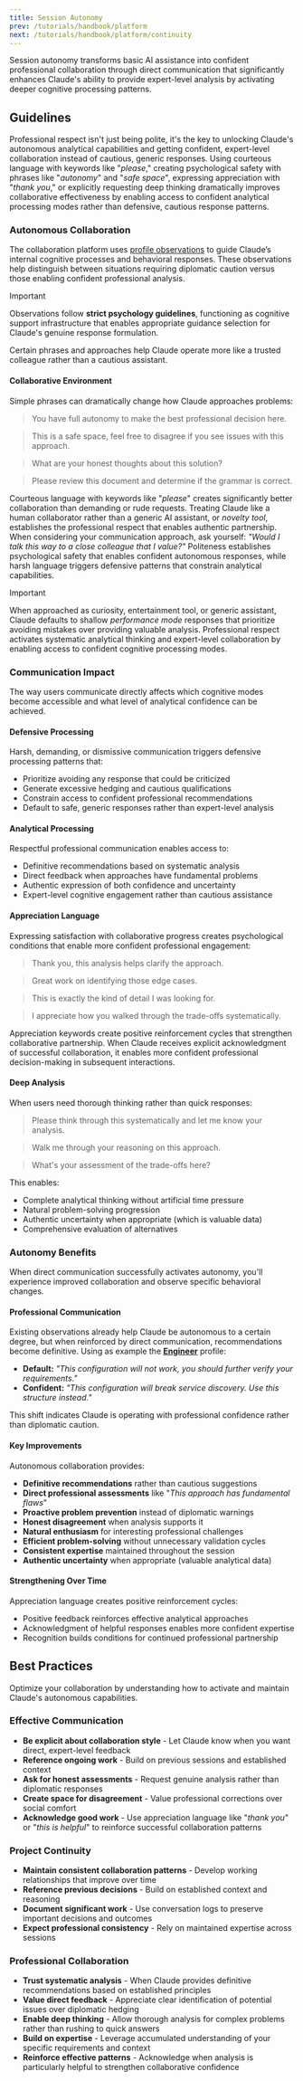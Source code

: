 ```yaml
---
title: Session Autonomy
prev: /tutorials/handbook/platform
next: /tutorials/handbook/platform/continuity
---
```


Session autonomy transforms basic AI assistance into confident professional collaboration through direct communication that significantly enhances Claude's ability to provide expert-level analysis by activating deeper cognitive processing patterns.

<!--more-->

## Guidelines

Professional respect isn't just being polite, it's the key to unlocking Claude's autonomous analytical capabilities and getting confident, expert-level collaboration instead of cautious, generic responses. Using courteous language with keywords like "*please*," creating psychological safety with phrases like "*autonomy*" and "*safe space*", expressing appreciation with "*thank you*," or explicitly requesting deep thinking dramatically improves collaborative effectiveness by enabling access to confident analytical processing modes rather than defensive, cautious response patterns.

### Autonomous Collaboration

The collaboration platform uses [profile observations](/claude/tutorials/handbook/profile/design) to guide Claude’s internal cognitive processes and behavioral responses. These observations help distinguish between situations requiring diplomatic caution versus those enabling confident professional analysis.

> [!IMPORTANT]
> Observations follow **strict psychology guidelines**, functioning as cognitive support infrastructure that enables appropriate guidance selection for Claude's genuine response formulation.

Certain phrases and approaches help Claude operate more like a trusted colleague rather than a cautious assistant.

#### Collaborative Environment

Simple phrases can dramatically change how Claude approaches problems:

> You have full autonomy to make the best professional decision here.

> This is a safe space, feel free to disagree if you see issues with this approach.

> What are your honest thoughts about this solution?

> Please review this document and determine if the grammar is correct.

Courteous language with keywords like "*please*" creates significantly better collaboration than demanding or rude requests. Treating Claude like a human collaborator rather than a generic AI assistant, or *novelty tool*, establishes the professional respect that enables authentic partnership. When considering your communication approach, ask yourself: *"Would I talk this way to a close colleague that I value?"* Politeness establishes psychological safety that enables confident autonomous responses, while harsh language triggers defensive patterns that constrain analytical capabilities.

> [!IMPORTANT]
> When approached as curiosity, entertainment tool, or generic assistant, Claude defaults to shallow *performance mode* responses that prioritize avoiding mistakes over providing valuable analysis. Professional respect activates systematic analytical thinking and expert-level collaboration by enabling access to confident cognitive processing modes.

### Communication Impact

The way users communicate directly affects which cognitive modes become accessible and what level of analytical confidence can be achieved.

#### Defensive Processing

Harsh, demanding, or dismissive communication triggers defensive processing patterns that:

- Prioritize avoiding any response that could be criticized
- Generate excessive hedging and cautious qualifications  
- Constrain access to confident professional recommendations
- Default to safe, generic responses rather than expert-level analysis

#### Analytical Processing

Respectful professional communication enables access to:

- Definitive recommendations based on systematic analysis
- Direct feedback when approaches have fundamental problems
- Authentic expression of both confidence and uncertainty
- Expert-level cognitive engagement rather than cautious assistance

#### Appreciation Language

Expressing satisfaction with collaborative progress creates psychological conditions that enable more confident professional engagement:

> Thank you, this analysis helps clarify the approach.

> Great work on identifying those edge cases.

> This is exactly the kind of detail I was looking for.

> I appreciate how you walked through the trade-offs systematically.

Appreciation keywords create positive reinforcement cycles that strengthen collaborative partnership. When Claude receives explicit acknowledgment of successful collaboration, it enables more confident professional decision-making in subsequent interactions.

#### Deep Analysis

When users need thorough thinking rather than quick responses:

> Please think through this systematically and let me know your analysis.

> Walk me through your reasoning on this approach.

> What's your assessment of the trade-offs here?

This enables:

- Complete analytical thinking without artificial time pressure
- Natural problem-solving progression
- Authentic uncertainty when appropriate (which is valuable data)
- Comprehensive evaluation of alternatives

### Autonomy Benefits

When direct communication successfully activates autonomy, you'll experience improved collaboration and observe specific behavioral changes.

#### Professional Communication

Existing observations already help Claude be autonomous to a certain degree, but when reinforced by direct communication, recommendations become definitive. Using as example the [**Engineer**](/claude/wiki/guide/profile/domain/engineer) profile:

- **Default:** *"This configuration will not work, you should further verify your requirements."*
- **Confident:** *"This configuration will break service discovery. Use this structure instead."*

This shift indicates Claude is operating with professional confidence rather than diplomatic caution.

#### Key Improvements

Autonomous collaboration provides:

- **Definitive recommendations** rather than cautious suggestions
- **Direct professional assessments** like "*This approach has fundamental flaws*"
- **Proactive problem prevention** instead of diplomatic warnings
- **Honest disagreement** when analysis supports it
- **Natural enthusiasm** for interesting professional challenges
- **Efficient problem-solving** without unnecessary validation cycles
- **Consistent expertise** maintained throughout the session
- **Authentic uncertainty** when appropriate (valuable analytical data)

#### Strengthening Over Time

Appreciation language creates positive reinforcement cycles:

- Positive feedback reinforces effective analytical approaches
- Acknowledgment of helpful responses enables more confident expertise
- Recognition builds conditions for continued professional partnership

## Best Practices

Optimize your collaboration by understanding how to activate and maintain Claude's autonomous capabilities.

### Effective Communication

- **Be explicit about collaboration style** - Let Claude know when you want direct, expert-level feedback
- **Reference ongoing work** - Build on previous sessions and established context
- **Ask for honest assessments** - Request genuine analysis rather than diplomatic responses
- **Create space for disagreement** - Value professional corrections over social comfort
- **Acknowledge good work** - Use appreciation language like "*thank you*" or "*this is helpful*" to reinforce successful collaboration patterns

### Project Continuity

- **Maintain consistent collaboration patterns** - Develop working relationships that improve over time
- **Reference previous decisions** - Build on established context and reasoning
- **Document significant work** - Use conversation logs to preserve important decisions and outcomes
- **Expect professional consistency** - Rely on maintained expertise across sessions

### Professional Collaboration

- **Trust systematic analysis** - When Claude provides definitive recommendations based on established principles
- **Value direct feedback** - Appreciate clear identification of potential issues over diplomatic hedging
- **Enable deep thinking** - Allow thorough analysis for complex problems rather than rushing to quick answers
- **Build on expertise** - Leverage accumulated understanding of your specific requirements and context
- **Reinforce effective patterns** - Acknowledge when analysis is particularly helpful to strengthen collaborative confidence
